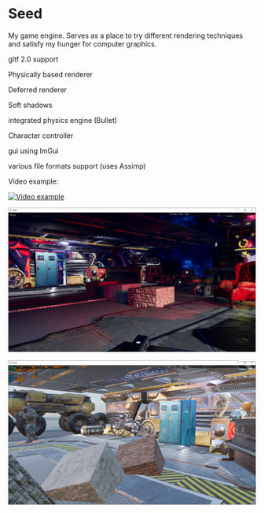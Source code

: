 # Seed
My game engine. Serves as a place to try different rendering techniques and satisfy my hunger for computer graphics.

gltf 2.0 support

Physically based renderer

Deferred renderer

Soft shadows

integrated physics engine (Bullet)

Character controller

gui using ImGui

various file formats support (uses Assimp)


Video example:

[![Video example](http://img.youtube.com/vi/YkCr0hM3Kks/0.jpg)](http://www.youtube.com/watch?v=YkCr0hM3Kks "Video example")

![example scene](https://github.com/petrmohelnik/Seed/raw/master/images/example1.png "example scene")

![example scene](https://github.com/petrmohelnik/Seed/raw/master/images/example2.png "example scene")
